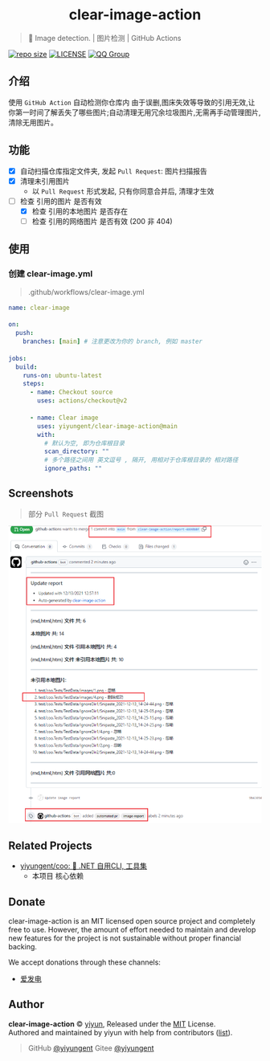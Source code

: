 <h1 align="center">clear-image-action</h1>

> 🔧 Image detection. | 图片检测 | GitHub Actions

[![repo size](https://img.shields.io/github/repo-size/yiyungent/clear-image-action.svg?style=flat)]()
[![LICENSE](https://img.shields.io/github/license/yiyungent/clear-image-action.svg?style=flat)](https://github.com/yiyungent/clear-image-action/blob/main/LICENSE)
[![QQ Group](https://img.shields.io/badge/QQ%20Group-894031109-deepgreen)](https://jq.qq.com/?_wv=1027&k=q5R82fYN)


## 介绍

使用 `GitHub Action` 自动检测你仓库内 由于误删,图床失效等导致的引用无效,让你第一时间了解丢失了哪些图片;自动清理无用冗余垃圾图片,无需再手动管理图片, 清除无用图片。

## 功能

- [x] 自动扫描仓库指定文件夹, 发起 `Pull Request`: 图片扫描报告
- [x] 清理未引用图片
  - 以 `Pull Request` 形式发起, 只有你同意合并后, 清理才生效
- [ ] 检查 引用的图片 是否有效
  - [x] 检查 引用的本地图片 是否存在
  - [ ] 检查 引用的网络图片 是否有效 (200 非 404)

## 使用

### 创建 clear-image.yml

> .github/workflows/clear-image.yml

```yml
name: clear-image

on:
  push:
    branches: [main] # 注意更改为你的 branch, 例如 master

jobs:
  build:
    runs-on: ubuntu-latest
    steps:
      - name: Checkout source
        uses: actions/checkout@v2

      - name: Clear image
        uses: yiyungent/clear-image-action@main
        with:
          # 默认为空, 即为仓库根目录
          scan_directory: ""
          # 多个路径之间用 英文逗号 , 隔开, 用相对于仓库根目录的 相对路径
          ignore_paths: ""

```

## Screenshots

> 部分 `Pull Request` 截图

![](screenshots/1.png)


## Related Projects

- [yiyungent/coo: 🧰 .NET 自用CLI, 工具集](https://github.com/yiyungent/coo)    
  - 本项目 核心依赖


## Donate

clear-image-action is an MIT licensed open source project and completely free to use. However, the amount of effort needed to maintain and develop new features for the project is not sustainable without proper financial backing.

We accept donations through these channels:
- <a href="https://afdian.net/@yiyun" target="_blank">爱发电</a>

## Author

**clear-image-action** © [yiyun](https://github.com/yiyungent), Released under the [MIT](./LICENSE) License.<br>
Authored and maintained by yiyun with help from contributors ([list](https://github.com/yiyungent/clear-image-action/contributors)).

> GitHub [@yiyungent](https://github.com/yiyungent) Gitee [@yiyungent](https://gitee.com/yiyungent)


